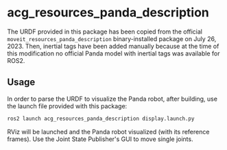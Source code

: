 # acg_resources_panda_description

The URDF provided in this package has been copied from the official `moveit_resources_panda_description` binary-installed package on July 26, 2023. Then, inertial tags have been added manually because at the time of this modification no official Panda model with inertial tags was available for ROS2.

## Usage

In order to parse the URDF to visualize the Panda robot, after building, use the launch file provided with this package:

```bash
ros2 launch acg_resources_panda_description display.launch.py
```

RViz will be launched and the Panda robot visualized (with its reference frames).
Use the Joint State Publisher's GUI to move single joints.

